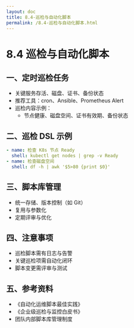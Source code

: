 ```yaml
---
layout: doc
title: 8.4-巡检与自动化脚本
permalink: /8.4-巡检与自动化脚本.html
---
```


# 8.4 巡检与自动化脚本

## 一、定时巡检任务
- 关键服务存活、磁盘、证书、备份状态
- 推荐工具：cron、Ansible、Prometheus Alert
- 巡检内容示例：
  - 节点健康、磁盘空间、证书有效期、备份状态

## 二、巡检 DSL 示例
```yaml
- name: 检查 K8s 节点 Ready
  shell: kubectl get nodes | grep -v Ready
- name: 检查磁盘空间
  shell: df -h | awk '$5>80 {print $0}'
```

## 三、脚本库管理
- 统一存储、版本控制（如 Git）
- 复用与参数化
- 定期评审与优化

## 四、注意事项
- 巡检脚本需有日志与告警
- 关键巡检项需自动化闭环
- 脚本变更需评审与测试

## 五、参考资料
- 《自动化运维脚本最佳实践》
- 《企业级巡检与监控白皮书》
- 团队内部脚本库管理制度